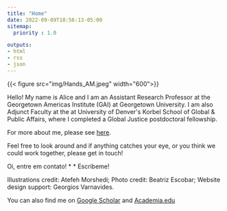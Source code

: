 ```yaml
---
title: "Home"
date: 2022-09-09T18:56:13-05:00
sitemap:
  priority : 1.0

outputs:
- html
- rss
- json
---
```


{{< figure src="img/Hands_AM.jpeg" width="600">}}

Hello! My name is Alice and I am an Assistant Research Professor at the Georgetown Americas Institute (GAI) at Georgetown University. 
I am also Adjunct Faculty at the at University of Denver's Korbel School of Global & Public Affairs, where I completed a Global Justice postdoctoral fellowship. 

For more about me, please see [here](/biography).

Feel free to look around and if anything catches your eye, or you think we could work together, please get in touch! 

Oi, entre em contato! * *  Escribeme!

Illustrations credit: Atefeh Morshedi; Photo credit: Beatriz Escobar; Website design support: Georgios Varnavides.

You can also find me on [Google Scholar](https://scholar.google.com/citations?user=lvPQDYIAAAAJ&hl=en) 
and [Academia.edu](https://udenver.academia.edu/AliceTaylor)
